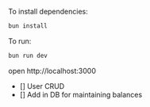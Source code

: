 To install dependencies:

```sh
bun install
```

To run:

```sh
bun run dev
```

open http://localhost:3000

-   [] User CRUD
-   [] Add in DB for maintaining balances
